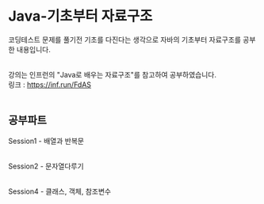 # Java-기초부터 자료구조
코딩테스트 문제를 풀기전 기초를 다진다는 생각으로 자바의 기초부터 자료구조를 공부한 내용입니다. <br><br>

강의는 인프런의 "Java로 배우는 자료구조"를 참고하여 공부하였습니다.<br>
링크 : https://inf.run/FdAS
<br><br>


## 공부파트
Session1 - 배열과 반복문<br><br>

Session2 - 문자열다루기<br><br>

Session4 - 클래스, 객체, 참조변수<br><br>

